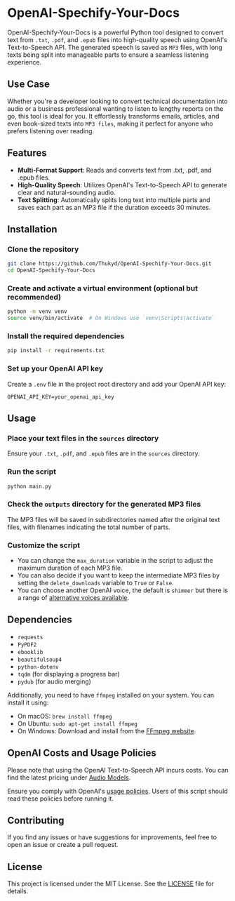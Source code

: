 # OpenAI-Spechify-Your-Docs

OpenAI-Spechify-Your-Docs is a powerful Python tool designed to convert text from `.txt`, `.pdf`, and `.epub` files into high-quality speech using OpenAI's Text-to-Speech API. The generated speech is saved as `MP3` files, with long texts being split into manageable parts to ensure a seamless listening experience.

## Use Case

Whether you're a developer looking to convert technical documentation into audio or a business professional wanting to listen to lengthy reports on the go, this tool is ideal for you. It effortlessly transforms emails, articles, and even book-sized texts into `MP3 files`, making it perfect for anyone who prefers listening over reading.

## Features

- **Multi-Format Support**: Reads and converts text from .txt, .pdf, and .epub files.
- **High-Quality Speech**: Utilizes OpenAI's Text-to-Speech API to generate clear and natural-sounding audio.
- **Text Splitting**: Automatically splits long text into multiple parts and saves each part as an MP3 file if the duration exceeds 30 minutes.

## Installation

### Clone the repository

   ```sh
   git clone https://github.com/Thukyd/OpenAI-Spechify-Your-Docs.git
   cd OpenAI-Spechify-Your-Docs
   ```

### Create and activate a virtual environment (optional but recommended)

```sh
python -m venv venv
source venv/bin/activate  # On Windows use `venv\Scripts\activate`
```

### Install the required dependencies

```sh
pip install -r requirements.txt
```

### Set up your OpenAI API key

Create a `.env` file in the project root directory and add your OpenAI API key:

```env
OPENAI_API_KEY=your_openai_api_key
```

## Usage

### Place your text files in the `sources` directory

Ensure your `.txt`, `.pdf`, and `.epub` files are in the `sources` directory.

### Run the script

```sh
python main.py
```

### Check the `outputs` directory for the generated MP3 files

The MP3 files will be saved in subdirectories named after the original text files, with filenames indicating the total number of parts.

### Customize the script

- You can change the `max_duration` variable in the script to adjust the maximum duration of each MP3 file.
- You can also decide if you want to keep the intermediate MP3 files by setting the `delete_downloads` variable to `True` or `False`.
- You can choose another OpenAI voice, the default is `shimmer` but there is a range of [alternative voices available](https://platform.openai.com/docs/guides/text-to-speech/quickstart).

## Dependencies

- `requests`
- `PyPDF2`
- `ebooklib`
- `beautifulsoup4`
- `python-dotenv`
- `tqdm` (for displaying a progress bar)
- `pydub` (for audio merging)

Additionally, you need to have `ffmpeg` installed on your system. You can install it using:

- On macOS: `brew install ffmpeg`
- On Ubuntu: `sudo apt-get install ffmpeg`
- On Windows: Download and install from the [FFmpeg website](https://ffmpeg.org/download.html).

## OpenAI Costs and Usage Policies

Please note that using the OpenAI Text-to-Speech API incurs costs. You can find the latest pricing under [Audio Models](https://openai.com/api/pricing/).

Ensure you comply with OpenAI's [usage policies](https://openai.com/policies/usage-policies/). Users of this script should read these policies before running it.

## Contributing

If you find any issues or have suggestions for improvements, feel free to open an issue or create a pull request.

## License

This project is licensed under the MIT License. See the [LICENSE](LICENSE) file for details.
